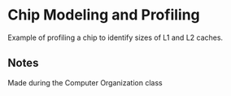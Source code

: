 # Chip Modeling and Profiling
Example of profiling a chip to identify sizes of L1 and L2 caches.

## Notes
Made during the Computer Organization class
